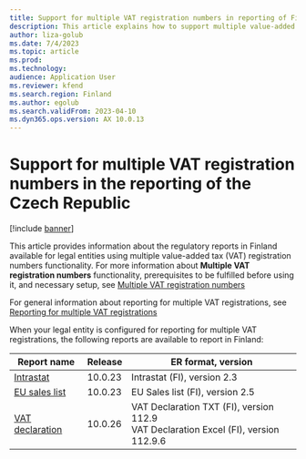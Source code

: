 ```yaml
---
title: Support for multiple VAT registration numbers in reporting of Finland
description: This article explains how to support multiple value-added tax (VAT) registration numbers in reporting of Finland.
author: liza-golub
ms.date: 7/4/2023
ms.topic: article
ms.prod: 
ms.technology: 
audience: Application User
ms.reviewer: kfend
ms.search.region: Finland
ms.author: egolub
ms.search.validFrom: 2023-04-10
ms.dyn365.ops.version: AX 10.0.13
---
```


# Support for multiple VAT registration numbers in the reporting of the Czech Republic

[!include [banner](../includes/banner.md)]

This article provides information about the regulatory reports in Finland available for legal entities using multiple value-added tax (VAT) registration numbers functionality. 
For more information about **Multiple VAT registration numbers** functionality, prerequisites to be fulfilled before using it, and necessary setup, see [Multiple VAT registration numbers](emea-multiple-vat-registration-numbers.md)

For general information about reporting for multiple VAT registrations, see [Reporting for multiple VAT registrations](emea-reporting-for-multiple-vat-registrations.md)

When your legal entity is configured for reporting for multiple VAT registrations, the following reports are available to report in Finland:

| Report name     | Release | ER format, version                |
|-----------------|---------|-----------------------------------|
| [Intrastat](emea-fin-intrastat.md)       | 10.0.23 | Intrastat (FI), version 2.3     |
| [EU sales list](emea-fin-eu-sales-list.md)   | 10.0.23 | EU Sales list (FI), version 2.5  |
| [VAT declaration](emea-fin-vat-declaration.md) | 10.0.26 | VAT Declaration TXT (FI), version 112.9<br>VAT Declaration Excel (FI), version 112.9.6 |
